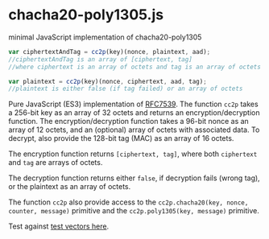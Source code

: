 # chacha20-poly1305.js
minimal JavaScript implementation of chacha20-poly1305

```javascript
var ciphertextAndTag = cc2p(key)(nonce, plaintext, aad);
//ciphertextAndTag is an array of [ciphertext, tag]
//where ciphertext is an array of octets and tag is an array of octets

var plaintext = cc2p(key)(nonce, ciphertext, aad, tag);
//plaintext is either false (if tag failed) or an array of octets
```

Pure JavaScript (ES3) implementation of [RFC7539](https://tools.ietf.org/html/rfc7539). The function `cc2p` takes a 256-bit key as an array of 32 octets and returns an encryption/decryption function. The encryption/decryption function takes a 96-bit nonce as an array of 12 octets, and an (optional) array of octets with associated data. To decrypt, also provide the 128-bit tag (MAC) as an array of 16 octets.

The encryption function returns `[ciphertext, tag]`, where both `ciphertext` and `tag` are arrays of octets.

The decryption function returns either `false`, if decryption fails (wrong tag), or the plaintext as an array of octets.

The function `cc2p` also provide access to the `cc2p.chacha20(key, nonce, counter, message)` primitive and the `cc2p.poly1305(key, message)` primitive.

Test against [test vectors here](https://tomaslangkaas.github.io/chacha20-poly1305.js/).
